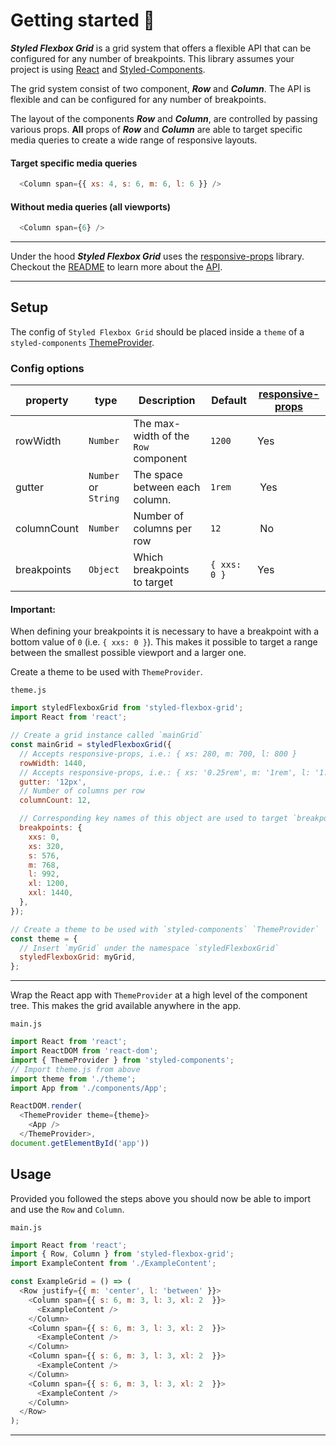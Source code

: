 # Getting started 🍱

***Styled Flexbox Grid*** is a grid system that offers a flexible API that can be configured for any number of breakpoints. This library assumes your project is using [React](https://reactjs.org/) and [Styled-Components](https://www.styled-components.com/).

The grid system consist of two component, ***Row*** and ***Column***. The API is flexible and can be configured for any number of breakpoints.

The layout of the components ***Row*** and ***Column***, are controlled by passing various props.
**All** props of ***Row*** and ***Column*** are able to target specific media queries to create a wide range of responsive layouts.

#### Target specific media queries
```javascript
  <Column span={{ xs: 4, s: 6, m: 6, l: 6 }} />
```

#### Without media queries (all viewports)
```javascript
  <Column span={6} />
```
___

Under the hood ***Styled Flexbox Grid*** uses the [responsive-props](https://www.npmjs.com/package/responsive-props) library.
Checkout the [README](https://github.com/johnnyBira/responsive-props) to learn more about the [API](https://github.com/johnnyBira/responsive-props#api).

---

## Setup

The config of `Styled Flexbox Grid` should be placed inside a `theme` of a `styled-components` [ThemeProvider](https://www.styled-components.com/docs/advanced#theming).

### Config options
|property         |type                 |Description                               |Default       |[responsive-props](https://www.npmjs.com/package/responsive-props)|
|-----------------|---------------------|------------------------------------------|--------------|------------------------------------------------------------------|
|rowWidth         |`Number`             | The max-width of the `Row` component     | `1200`       | Yes                                                              |
|gutter           |`Number` or `String` | The space between each column.           | `1rem`       | Yes                                                              |
|columnCount      |`Number`             | Number of columns per row                | `12`         | No                                                               |
|breakpoints      |`Object`             | Which breakpoints to target              | `{ xxs: 0 }` | Yes                                                              |

#### Important:
When defining your breakpoints it is necessary to have a breakpoint with a bottom value of `0` (i.e. `{ xxs: 0 }`). This makes it possible to target a range between the smallest possible viewport and a larger one.

Create a theme to be used with `ThemeProvider`.

`theme.js`
```javascript
import styledFlexboxGrid from 'styled-flexbox-grid';
import React from 'react';

// Create a grid instance called `mainGrid`
const mainGrid = styledFlexboxGrid({
  // Accepts responsive-props, i.e.: { xs: 280, m: 700, l: 800 }
  rowWidth: 1440,
  // Accepts responsive-props, i.e.: { xs: '0.25rem', m: '1rem', l: '1.5rem' }
  gutter: '12px',
  // Number of columns per row
  columnCount: 12,

  // Corresponding key names of this object are used to target `breakpoints` of the <Row /> and <Column /> props
  breakpoints: {
    xxs: 0,
    xs: 320,
    s: 576,
    m: 768,
    l: 992,
    xl: 1200,
    xxl: 1440,
  },
});

// Create a theme to be used with `styled-components` `ThemeProvider`
const theme = {
  // Insert `myGrid` under the namespace `styledFlexboxGrid`
  styledFlexboxGrid: myGrid,
};
```
---
Wrap the React app with `ThemeProvider` at a high level of the component tree. This makes the grid available anywhere in the app.

`main.js`
```javascript
import React from 'react';
import ReactDOM from 'react-dom';
import { ThemeProvider } from 'styled-components';
// Import theme.js from above
import theme from './theme';
import App from './components/App';

ReactDOM.render(
  <ThemeProvider theme={theme}>
    <App />
  </ThemeProvider>,
document.getElementById('app'))
```

## Usage

Provided you followed the steps above you should now be able to import and use the `Row` and `Column`.

`main.js`
```javascript
import React from 'react';
import { Row, Column } from 'styled-flexbox-grid';
import ExampleContent from './ExampleContent';

const ExampleGrid = () => (
  <Row justify={{ m: 'center', l: 'between' }}>
    <Column span={{ s: 6, m: 3, l: 3, xl: 2  }}>
      <ExampleContent />
    </Column>
    <Column span={{ s: 6, m: 3, l: 3, xl: 2  }}>
      <ExampleContent />
    </Column>
    <Column span={{ s: 6, m: 3, l: 3, xl: 2  }}>
      <ExampleContent />
    </Column>
    <Column span={{ s: 6, m: 3, l: 3, xl: 2  }}>
      <ExampleContent />
    </Column>
  </Row>
);
```
<!-- STORY -->
---
